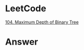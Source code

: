 # LeetCode
[104. Maximum Depth of Binary Tree](https://leetcode.com/problems/maximum-depth-of-binary-tree/)

# Answer
```Cpp

``` 